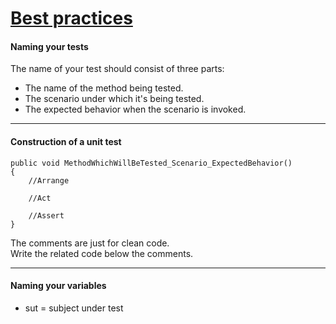 # [Best practices](https://docs.microsoft.com/de-de/dotnet/core/testing/unit-testing-best-practices)

#### Naming your tests

The name of your test should consist of three parts:

- The name of the method being tested.
- The scenario under which it's being tested.
- The expected behavior when the scenario is invoked.

---

#### Construction of a unit test

```
public void MethodWhichWillBeTested_Scenario_ExpectedBehavior()
{
	//Arrange

    //Act

    //Assert
}
```

The comments are just for clean code.<br>
Write the related code below the comments.

---

#### Naming your variables

- sut = subject under test
